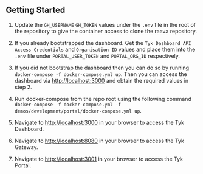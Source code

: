 ## Getting Started
1. Update the `GH_USERNAME` `GH_TOKEN` values under the `.env` file in the root of the repository to give the container access to clone the raava repository.

2. If you already bootstrapped the dashboard. Get the `Tyk Dashboard API Access Credentials` and `Organisation ID` values and place them into the `.env` file under `PORTAL_USER_TOKEN` and `PORTAL_ORG_ID` respectively.

3. If you did not bootstrap the dashboard then you can do so by running `docker-compose -f docker-compose.yml up`. Then you can access the dashboard via [http://localhost:3000](http://localhost:3000) and obtain the required values in step 2.

4. Run docker-compose from the repo root using the following command `docker-compose -f docker-compose.yml -f demos/development/portal/docker-compose.yml up`.

5. Navigate to [http://localhost:3000](http://localhost:3000) in your browser to access the Tyk Dashboard.

6. Navigate to [http://localhost:8080](http://localhost:8080) in your browser to access the Tyk Gateway.

7. Navigate to [http://localhost:3001](http://localhost:3001) in your browser to access the Tyk Portal.
